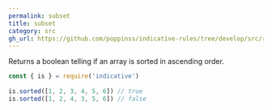 ```yaml
---
permalink: subset
title: subset
category: src
gh_url: https://github.com/poppinss/indicative-rules/tree/develop/src/raw/subset.ts
---
```


Returns a boolean telling if an array is sorted in ascending
order.
 
```js
const { is } = require('indicative')
 
is.sorted([1, 2, 3, 4, 5, 6]) // true
is.sorted([1, 2, 4, 3, 5, 6]) // false
```